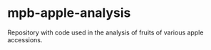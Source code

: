 # mpb-apple-analysis
Repository with code used in the analysis of fruits of various apple accessions.
